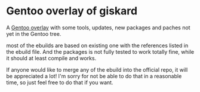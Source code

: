 # Gentoo overlay of giskard

A [Gentoo overlay][] with some tools, updates, new packages and
paches not yet in the Gentoo tree.

most of the ebuilds are based on existing one with the references
listed in the ebuild file. And the packages is not fully tested to
work totally fine, while it should at least compile and works.

If anyone would like to merge any of the ebuild into the official repo,
it will be appreciated a lot! I'm sorry for not be able to do that in a
reasonable time, so just feel free to do that if you want.


[Gentoo overlay]: https://wiki.gentoo.org/wiki/Ebuild_repository
